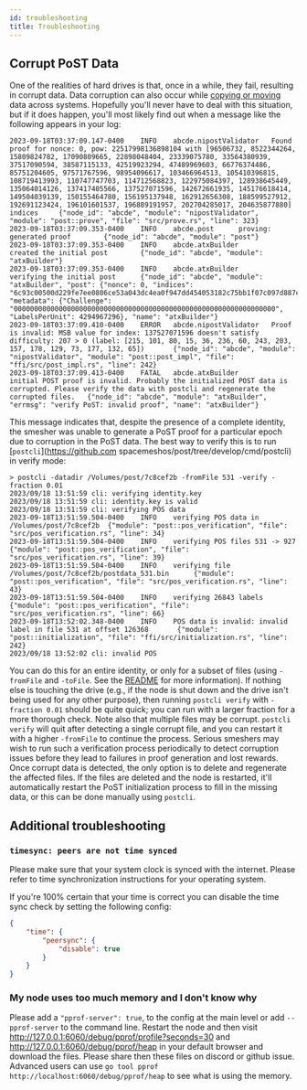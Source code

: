 ```yaml
---
id: troubleshooting
title: Troubleshooting
---
```


## Corrupt PoST Data

One of the realities of hard drives is that, once in a while, they fail, resulting in corrupt data. Data corruption can also occur while [copying or moving](./advanced.md#moving-post-files) data across systems. Hopefully you'll never have
to deal with this situation, but if it does happen, you'll most likely find out when a message like the following appears in your log:

<!-- markdownlint-disable MD013 -->
```console
2023-09-18T03:37:09.147-0400    INFO    abcde.nipostValidator   Found proof for nonce: 0, pow: 22517998136898104 with [96506732, 8522344264, 15809824782, 17090809665, 22898048404, 23339075780, 33564380939, 37517090594, 38587115133, 42519923294, 47489969603, 66776374486, 85751204605, 97571767596, 98954096617, 103466964513, 105410396815, 108719413993, 110747747703, 114712568823, 122975084397, 128938645449, 135064014126, 137417405566, 137527071596, 142672661935, 145176618414, 149504039139, 150155464780, 156195137948, 162912656308, 188599527912, 192691123424, 196101601537, 196889191957, 202704285017, 204635877880] indices     {"node_id": "abcde", "module": "nipostValidator", "module": "post::prove", "file": "src/prove.rs", "line": 323}
2023-09-18T03:37:09.353-0400    INFO    abcde.post      proving: generated proof        {"node_id": "abcde", "module": "post"}                                                                                                                         2023-09-18T03:37:09.353-0400    INFO    abcde.atxBuilder        created the initial post        {"node_id": "abcde", "module": "atxBuilder"}
2023-09-18T03:37:09.353-0400    INFO    abcde.atxBuilder        verifying the initial post      {"node_id": "abcde", "module": "atxBuilder", "post": {"nonce": 0, "indices": "6c93c00500d229fe7ee0806ce53a043dc4ea0f947dd454053182c75bb1f07c097d887cc5f0227da6f8fb8897a2987932dcf6e9b05873ba303efd8a2bf7134bc1eead95fefaa1708558725c608f02f38a58baa60b54765748919cdd8f9bd56a6ddfe2a15cf2e55581e7d21427f7f9d1dcfa7f6c934005e06b03fd4de85a36d31c8e638a3c8b4c90f6f522672a7d1749bb9de55ea2a7a1a5afe03449dd6c403e246a5b612a78dd66b577c8bcf8b13fa52f"}, "metadata": {"Challenge": "0000000000000000000000000000000000000000000000000000000000000000", "LabelsPerUnit": 4294967296}, "name": "atxBuilder"}
2023-09-18T03:37:09.410-0400    ERROR   abcde.nipostValidator   Proof is invalid: MSB value for index: 137527071596 doesn't satisfy difficulty: 207 > 0 (label: [215, 101, 80, 15, 36, 236, 60, 243, 203, 157, 178, 129, 73, 177, 132, 65])       {"node_id": "abcde", "module": "nipostValidator", "module": "post::post_impl", "file": "ffi/src/post_impl.rs", "line": 242}                                                                                                                                                                                            2023-09-18T03:37:09.413-0400    FATAL   abcde.atxBuilder        initial POST proof is invalid. Probably the initialized POST data is corrupted. Please verify the data with postcli and regenerate the corrupted files.   {"node_id": "abcde", "module": "atxBuilder", "errmsg": "verify PoST: invalid proof", "name": "atxBuilder"}
```
<!-- markdownlint-enable MD013 -->

This message indicates that, despite the presence of a complete identity, the smesher was unable to generate a PoST proof for a particular epoch due to corruption in the PoST data. The best way to verify this is to run [`postcli`](https://github.com spacemeshos/post/tree/develop/cmd/postcli) in verify mode:

<!-- markdownlint-disable MD013 -->
```console
> postcli -datadir /Volumes/post/7c8cef2b -fromFile 531 -verify -fraction 0.01
2023/09/18 13:51:59 cli: verifying identity.key
2023/09/18 13:51:59 cli: identity.key is valid
2023/09/18 13:51:59 cli: verifying POS data
2023-09-18T13:51:59.504-0400    INFO    verifying POS data in /Volumes/post/7c8cef2b  {"module": "post::pos_verification", "file": "src/pos_verification.rs", "line": 34}
2023-09-18T13:51:59.504-0400    INFO    verifying POS files 531 -> 927  {"module": "post::pos_verification", "file": "src/pos_verification.rs", "line": 39}
2023-09-18T13:51:59.504-0400    INFO    verifying file /Volumes/post/7c8cef2b/postdata_531.bin      {"module": "post::pos_verification", "file": "src/pos_verification.rs", "line": 43}
2023-09-18T13:51:59.504-0400    INFO    verifying 26843 labels  {"module": "post::pos_verification", "file": "src/pos_verification.rs", "line": 66}
2023-09-18T13:52:02.348-0400    INFO    POS data is invalid: invalid label in file 531 at offset 126368       {"module": "post::initialization", "file": "ffi/src/initialization.rs", "line": 242}
2023/09/18 13:52:02 cli: invalid POS
```
<!-- markdownlint-enable MD013 -->

You can do this for an entire identity, or only for a subset of files (using `-fromFile` and `-toFile`. See the [README](https://github.com/spacemeshos/post/tree/develop/cmd/postcli) for more information). If nothing else is touching the drive (e.g., if the node is shut down and the drive isn't being used for any other purpose), then running `postcli verify` with `-fraction 0.01` should be quite quick; you can run with a larger fraction for a more thorough check. Note also that multiple files may be corrupt. `postcli verify` will quit after detecting a single corrupt file, and you can restart it with a higher `-fromFile` to continue the process. Serious smeshers may wish to run such a verification process periodically to detect corruption issues before they lead to failures in proof generation and lost rewards. Once corrupt data is detected, the only option is to delete and regenerate the affected files. If the files are deleted
and the node is restarted, it'll automatically restart the PoST initialization process to fill in the missing data, or this can be done manually using `postcli`.

## Additional troubleshooting

### `timesync: peers are not time synced`

Please make sure that your system clock is synced with the internet. Please refer to time synchronization instructions for your operating system.

If you're 100% certain that your time is correct you can disable the time sync check by setting the following config:

```json
{
    "time": {
        "peersync": {
            "disable": true
        }
    }
}
```

### My node uses too much memory and I don't know why

Please add a `"pprof-server": true`, to the config at the main level or add `--pprof-server` to the command line. Restart the node and then visit <http://127.0.0.1:6060/debug/pprof/profile?seconds=30> and <http://127.0.0.1:6060/debug/pprof/heap> in your default browser and download the files. Please share then these files on discord or github issue. Advanced users can use `go tool pprof http://localhost:6060/debug/pprof/heap` to see what is using the memory.
